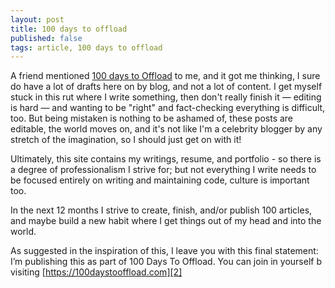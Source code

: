 ```yaml
---
layout: post
title: 100 days to offload
published: false
tags: article, 100 days to offload
---
```


A friend mentioned [100 days to Offload][1] to me, and it got me thinking, I
sure do have a lot of drafts here on by blog, and not a lot of content.  I get
myself stuck in this rut where I write something, then don't really finish it
&mdash; editing is hard &mdash; and wanting to be "right" and fact-checking
everything is difficult, too. But being mistaken is nothing to be ashamed of,
these posts are editable, the world moves on, and it's not like I'm a celebrity
blogger by any stretch of the imagination, so I should just get on with it!

Ultimately, this site contains my writings, resume, and portfolio - so there is
a degree of professionalism I strive for; but not everything I write needs to
be focused entirely on writing and maintaining code, culture is important too.

In the next 12 months I strive to create, finish, and/or publish 100 articles,
and maybe build a new habit where I get things out of my head and into the
world.

As suggested in the inspiration of this, I leave you with this final statement:
I’m publishing this as part of 100 Days To Offload. You can join in yourself b
visiting [https://100daystooffload.com][2]

[1]: https://kevq.uk/100-days-to-offload-over-saturation/
[2]: https://100daystooffload.com
